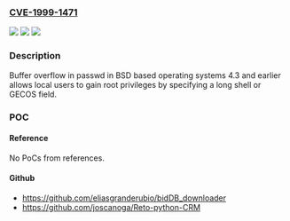 ### [CVE-1999-1471](https://cve.mitre.org/cgi-bin/cvename.cgi?name=CVE-1999-1471)
![](https://img.shields.io/static/v1?label=Product&message=n%2Fa&color=blue)
![](https://img.shields.io/static/v1?label=Version&message=n%2Fa&color=blue)
![](https://img.shields.io/static/v1?label=Vulnerability&message=n%2Fa&color=brighgreen)

### Description

Buffer overflow in passwd in BSD based operating systems 4.3 and earlier allows local users to gain root privileges by specifying a long shell or GECOS field.

### POC

#### Reference
No PoCs from references.

#### Github
- https://github.com/eliasgranderubio/bidDB_downloader
- https://github.com/joscanoga/Reto-python-CRM

